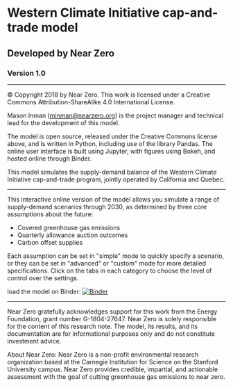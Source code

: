 # Western Climate Initiative cap-and-trade model
## Developed by Near Zero
### Version 1.0

---

© Copyright 2018 by Near Zero. This work is licensed under a Creative Commons Attribution-ShareAlike 4.0 International License.

Mason Inman (minman@nearzero.org) is the project manager and technical lead for the development of this model.

The model is open source, released under the Creative Commons license above, and is written in Python, including use of the library Pandas. The online user interface is built using Jupyter, with figures using Bokeh, and hosted online through Binder.

This model simulates the supply-demand balance of the Western Climate Initiative cap-and-trade program, jointly operated by California and Quebec.

---

This interactive online version of the model allows you simulate a range of supply-demand scenarios through 2030, as determined by three core assumptions about the future:
* Covered greenhouse gas emissions
* Quarterly allowance auction outcomes
* Carbon offset supplies

Each assumption can be set in "simple" mode to quickly specify a scenario, or they can be set in "advanced" or "custom" mode for more detailed specifications. Click on the tabs in each category to choose the level of control over the settings.

load the model on Binder:
[![Binder](https://mybinder.org/badge.svg)](https://mybinder.org/v2/gh/nearzero/WCI-cap-and-trade/master?filepath=interface.ipynb)

---

Near Zero gratefully acknowledges support for this work from the Energy Foundation, grant number G-1804-27647. Near Zero is solely responsible for the content of this research note. The model, its results, and its documentation are for informational purposes only and do not constitute investment advice.

About Near Zero: Near Zero is a non-profit environmental research organization based at the Carnegie Institution for Science on the Stanford University campus. Near Zero provides credible, impartial, and actionable assessment with the goal of cutting greenhouse gas emissions to near zero.
